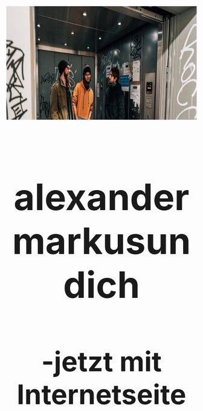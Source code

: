 <center>
<font size="7">
  
<img src="pictures/dullisImFahrstuhl1.jpg" height=300>

# alexandermarkusundich
## -jetzt mit Internetseite

</font>
</center>
